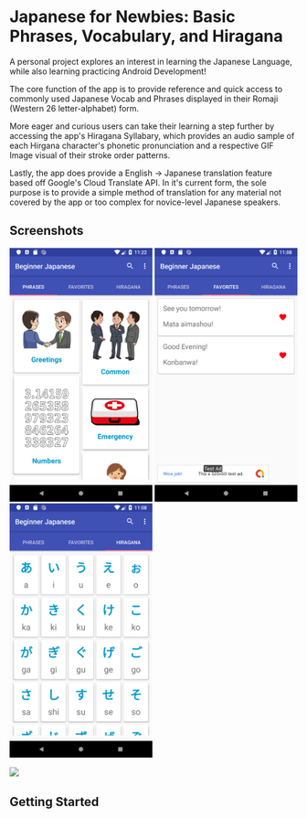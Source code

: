 # Japanese for Newbies: Basic Phrases, Vocabulary, and Hiragana

A personal project explores an interest in learning the Japanese Language, while also learning practicing Android Development!

The core function of the app is to provide reference and quick access to commonly used Japanese Vocab and Phrases displayed in their Romaji (Western 26 letter-alphabet) form. 

More eager and curious users can take their learning a step further by accessing the app's Hiragana Syllabary, which provides an audio sample of each Hirgana character's phonetic pronunciation and a respective GIF Image visual of their stroke order patterns.

Lastly, the app does provide a English -> Japanese translation feature based off Google's Cloud Translate API. In it's current form, the sole purpose is to provide a simple method of translation for any material not covered by the app or too complex for novice-level Japanese speakers.

## Screenshots
<img src="https://github.com/gr3y6h0st/BeginnerJapanesePhrases/blob/master/Beginner_Japanese_Phrases_SS.png" width="250"> <img src="https://github.com/gr3y6h0st/BeginnerJapanesePhrases/blob/master/Beginner_Japanese_Favorites_SS.png" width="250"> <img src="https://github.com/gr3y6h0st/BeginnerJapanesePhrases/blob/master/Beginner_Japanese_Hiragana_SS.png" width="250">

<img src="https://github.com/gr3y6h0st/BeginnerJapanesePhrases/blob/master/Beginner_Japanese_Phrases_Func_Demo.gif" width="300">





## Getting Started

